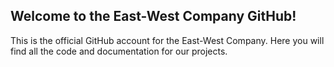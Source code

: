 ## Welcome to the East-West Company GitHub!

This is the official GitHub account for the East-West Company. Here you will find all the code and documentation for our projects.
